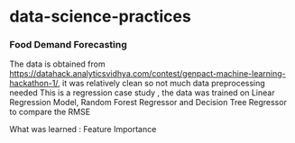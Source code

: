 # data-science-practices

### Food Demand Forecasting
The data is obtained from https://datahack.analyticsvidhya.com/contest/genpact-machine-learning-hackathon-1/, 
it was relatively clean so not much data preprocessing needed
This is a regression case study , the data was trained on Linear Regression Model, Random Forest Regressor and Decision Tree Regressor to compare the RMSE 

What was learned : Feature Importance
